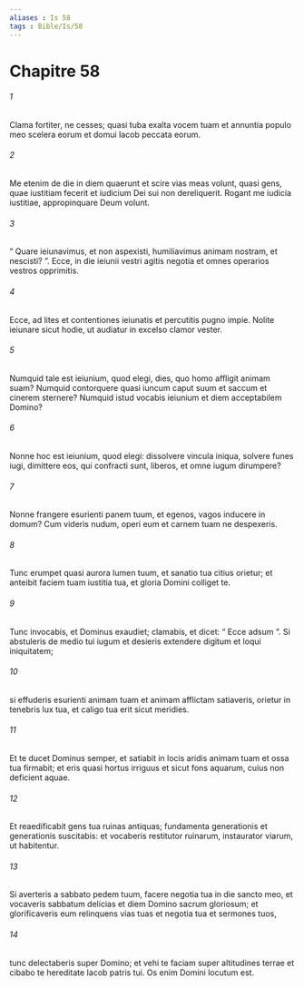```yaml
---
aliases : Is 58
tags : Bible/Is/58
---
```


# Chapitre 58

###### 1
Clama fortiter, ne cesses; quasi tuba exalta vocem tuam et annuntia populo meo scelera eorum et domui Iacob peccata eorum.
###### 2
Me etenim de die in diem quaerunt et scire vias meas volunt, quasi gens, quae iustitiam fecerit et iudicium Dei sui non dereliquerit. Rogant me iudicia iustitiae, appropinquare Deum volunt.
###### 3
“ Quare ieiunavimus, et non aspexisti, humiliavimus animam nostram, et nescisti? ”. Ecce, in die ieiunii vestri agitis negotia et omnes operarios vestros opprimitis.
###### 4
Ecce, ad lites et contentiones ieiunatis et percutitis pugno impie. Nolite ieiunare sicut hodie, ut audiatur in excelso clamor vester.
###### 5
Numquid tale est ieiunium, quod elegi, dies, quo homo affligit animam suam? Numquid contorquere quasi iuncum caput suum et saccum et cinerem sternere? Numquid istud vocabis ieiunium et diem acceptabilem Domino?
###### 6
Nonne hoc est ieiunium, quod elegi: dissolvere vincula iniqua, solvere funes iugi, dimittere eos, qui confracti sunt, liberos, et omne iugum dirumpere?
###### 7
Nonne frangere esurienti panem tuum, et egenos, vagos inducere in domum? Cum videris nudum, operi eum et carnem tuam ne despexeris.
###### 8
Tunc erumpet quasi aurora lumen tuum, et sanatio tua citius orietur; et anteibit faciem tuam iustitia tua, et gloria Domini colliget te.
###### 9
Tunc invocabis, et Dominus exaudiet; clamabis, et dicet: “ Ecce adsum ”. Si abstuleris de medio tui iugum et desieris extendere digitum et loqui iniquitatem;
###### 10
si effuderis esurienti animam tuam et animam afflictam satiaveris, orietur in tenebris lux tua, et caligo tua erit sicut meridies.
###### 11
Et te ducet Dominus semper, et satiabit in locis aridis animam tuam et ossa tua firmabit; et eris quasi hortus irriguus et sicut fons aquarum, cuius non deficient aquae.
###### 12
Et reaedificabit gens tua ruinas antiquas; fundamenta generationis et generationis suscitabis: et vocaberis restitutor ruinarum, instaurator viarum, ut habitentur.
###### 13
Si averteris a sabbato pedem tuum, facere negotia tua in die sancto meo, et vocaveris sabbatum delicias et diem Domino sacrum gloriosum; et glorificaveris eum relinquens vias tuas et negotia tua et sermones tuos,
###### 14
tunc delectaberis super Domino; et vehi te faciam super altitudines terrae et cibabo te hereditate Iacob patris tui. Os enim Domini locutum est.
